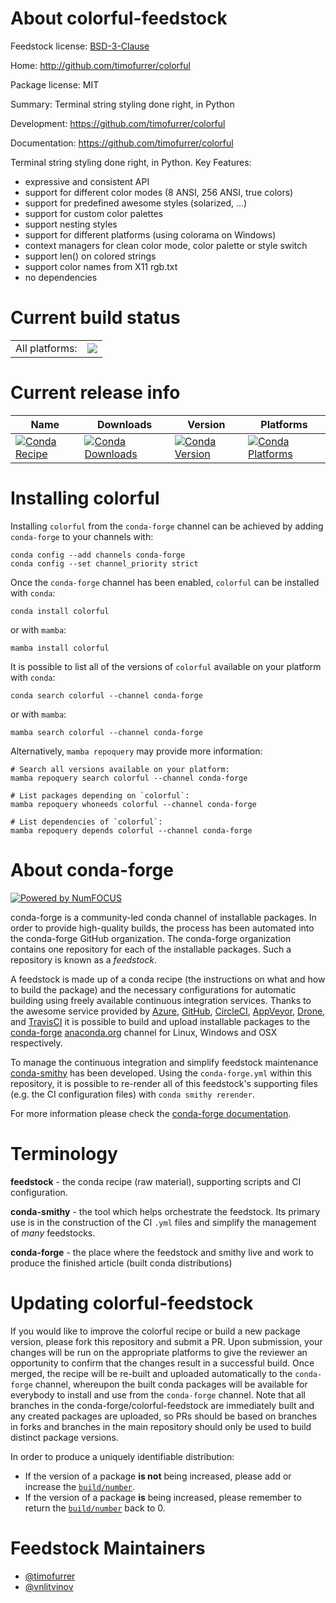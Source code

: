 About colorful-feedstock
========================

Feedstock license: [BSD-3-Clause](https://github.com/conda-forge/colorful-feedstock/blob/main/LICENSE.txt)

Home: http://github.com/timofurrer/colorful

Package license: MIT

Summary: Terminal string styling done right, in Python

Development: https://github.com/timofurrer/colorful

Documentation: https://github.com/timofurrer/colorful

Terminal string styling done right, in Python.
Key Features:
  * expressive and consistent API
  * support for different color modes (8 ANSI, 256 ANSI, true colors)
  * support for predefined awesome styles (solarized, ...)
  * support for custom color palettes
  * support nesting styles
  * support for different platforms (using colorama on Windows)
  * context managers for clean color mode, color palette or style switch
  * support len() on colored strings
  * support color names from X11 rgb.txt
  * no dependencies


Current build status
====================


<table><tr><td>All platforms:</td>
    <td>
      <a href="https://dev.azure.com/conda-forge/feedstock-builds/_build/latest?definitionId=11198&branchName=main">
        <img src="https://dev.azure.com/conda-forge/feedstock-builds/_apis/build/status/colorful-feedstock?branchName=main">
      </a>
    </td>
  </tr>
</table>

Current release info
====================

| Name | Downloads | Version | Platforms |
| --- | --- | --- | --- |
| [![Conda Recipe](https://img.shields.io/badge/recipe-colorful-green.svg)](https://anaconda.org/conda-forge/colorful) | [![Conda Downloads](https://img.shields.io/conda/dn/conda-forge/colorful.svg)](https://anaconda.org/conda-forge/colorful) | [![Conda Version](https://img.shields.io/conda/vn/conda-forge/colorful.svg)](https://anaconda.org/conda-forge/colorful) | [![Conda Platforms](https://img.shields.io/conda/pn/conda-forge/colorful.svg)](https://anaconda.org/conda-forge/colorful) |

Installing colorful
===================

Installing `colorful` from the `conda-forge` channel can be achieved by adding `conda-forge` to your channels with:

```
conda config --add channels conda-forge
conda config --set channel_priority strict
```

Once the `conda-forge` channel has been enabled, `colorful` can be installed with `conda`:

```
conda install colorful
```

or with `mamba`:

```
mamba install colorful
```

It is possible to list all of the versions of `colorful` available on your platform with `conda`:

```
conda search colorful --channel conda-forge
```

or with `mamba`:

```
mamba search colorful --channel conda-forge
```

Alternatively, `mamba repoquery` may provide more information:

```
# Search all versions available on your platform:
mamba repoquery search colorful --channel conda-forge

# List packages depending on `colorful`:
mamba repoquery whoneeds colorful --channel conda-forge

# List dependencies of `colorful`:
mamba repoquery depends colorful --channel conda-forge
```


About conda-forge
=================

[![Powered by
NumFOCUS](https://img.shields.io/badge/powered%20by-NumFOCUS-orange.svg?style=flat&colorA=E1523D&colorB=007D8A)](https://numfocus.org)

conda-forge is a community-led conda channel of installable packages.
In order to provide high-quality builds, the process has been automated into the
conda-forge GitHub organization. The conda-forge organization contains one repository
for each of the installable packages. Such a repository is known as a *feedstock*.

A feedstock is made up of a conda recipe (the instructions on what and how to build
the package) and the necessary configurations for automatic building using freely
available continuous integration services. Thanks to the awesome service provided by
[Azure](https://azure.microsoft.com/en-us/services/devops/), [GitHub](https://github.com/),
[CircleCI](https://circleci.com/), [AppVeyor](https://www.appveyor.com/),
[Drone](https://cloud.drone.io/welcome), and [TravisCI](https://travis-ci.com/)
it is possible to build and upload installable packages to the
[conda-forge](https://anaconda.org/conda-forge) [anaconda.org](https://anaconda.org/)
channel for Linux, Windows and OSX respectively.

To manage the continuous integration and simplify feedstock maintenance
[conda-smithy](https://github.com/conda-forge/conda-smithy) has been developed.
Using the ``conda-forge.yml`` within this repository, it is possible to re-render all of
this feedstock's supporting files (e.g. the CI configuration files) with ``conda smithy rerender``.

For more information please check the [conda-forge documentation](https://conda-forge.org/docs/).

Terminology
===========

**feedstock** - the conda recipe (raw material), supporting scripts and CI configuration.

**conda-smithy** - the tool which helps orchestrate the feedstock.
                   Its primary use is in the construction of the CI ``.yml`` files
                   and simplify the management of *many* feedstocks.

**conda-forge** - the place where the feedstock and smithy live and work to
                  produce the finished article (built conda distributions)


Updating colorful-feedstock
===========================

If you would like to improve the colorful recipe or build a new
package version, please fork this repository and submit a PR. Upon submission,
your changes will be run on the appropriate platforms to give the reviewer an
opportunity to confirm that the changes result in a successful build. Once
merged, the recipe will be re-built and uploaded automatically to the
`conda-forge` channel, whereupon the built conda packages will be available for
everybody to install and use from the `conda-forge` channel.
Note that all branches in the conda-forge/colorful-feedstock are
immediately built and any created packages are uploaded, so PRs should be based
on branches in forks and branches in the main repository should only be used to
build distinct package versions.

In order to produce a uniquely identifiable distribution:
 * If the version of a package **is not** being increased, please add or increase
   the [``build/number``](https://docs.conda.io/projects/conda-build/en/latest/resources/define-metadata.html#build-number-and-string).
 * If the version of a package **is** being increased, please remember to return
   the [``build/number``](https://docs.conda.io/projects/conda-build/en/latest/resources/define-metadata.html#build-number-and-string)
   back to 0.

Feedstock Maintainers
=====================

* [@timofurrer](https://github.com/timofurrer/)
* [@vnlitvinov](https://github.com/vnlitvinov/)

